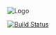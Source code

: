 ![Logo](http://svg.wiersma.co.za/github/project?lang=YAML&title=hassio-config&tag=home%20assistant%20configuration)

[![Build Status](https://travis-ci.org/nrwiersma/hassio-config.svg?branch=master)](https://travis-ci.org/nrwiersma/hassio-config)
